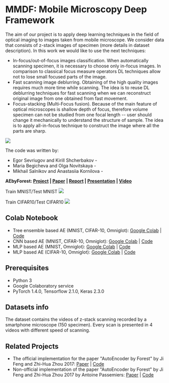 # MMDF: Mobile Microscopy Deep Framework
The aim of our project is to apply deep learning techniques in the field of optical imaging to images taken from mobile microscope. We consider data that consists of z-stack images of specimen (more details in dataset description). In this work we would like to use the next techniques:

- In-focus/out-of-focus images classification. When automatically scanning specimen, it is necessary to choose only in-focus images. In comparison to classical focus measure operators DL techniques allow not to lose small focused parts of the image.
- Fast scanning image deblurring. Obtaining of the high quality images requires much more time while scanning. The idea is to reuse DL deblurring techniques for fast scanning when we can reconstruct original image from one obtained from fast movement.
- Focus-stacking (Multi-Focus fusion). Because of the main feature of optical microscopes is shallow depth of focus, therefore volume specimen can not be studied from one focal length -- user should change it mechanically to understand the structure of sample. The idea is to apply all-in-focus technique to construct the image where all the parts are sharp.

![](https://github.com/anastasiia-kornilova/MMDF/blob/master/pics/mobile_microscopy.PNG)

The code was written by:

- Egor Sevriugov and Kirill Shcherbakov -  
- Maria Begicheva and Olga Novitskaya - 
- Mikhail Salnikov and Anastasiia Kornilova - 

**AEbyForest: [Project](https://github.com/Olga013/Skoltech-ML-2020-AutoEncoder-by-Forest) | [Paper](https://arxiv.org/pdf/1709.09018.pdf) | [Report](https://github.com/Olga013/Skoltech-ML-2020-AutoEncoder-by-Forest/blob/master/AutoEncoder_by_Forest.pdf) | [Presentation](https://github.com/Olga013/Skoltech-ML-2020-AutoEncoder-by-Forest/blob/master/presentation/Presentation_AutoEncoder_by_Forest.pdf) | [Video](https://www.dropbox.com/s/v0iiwld87gk658y/zoom_0.mp4?dl=0)**

Train MNIST/Test MNIST
![](https://github.com/Olga013/Skoltech-ML-2020-AutoEncoder-by-Forest/blob/master/images/Merged_MNIST.png)

Train CIFAR10/Test CIFAR10
![](https://github.com/Olga013/Skoltech-ML-2020-AutoEncoder-by-Forest/blob/master/images/Merged_CIFAR10.png)


## Colab Notebook
- Tree ensemble based AE (MNIST, CIFAR-10, Omniglot): [Google Colab](https://colab.research.google.com/github/Olga013/Skoltech-ML-2020-AutoEncoder-by-Forest/blob/master/eForest_models/eForest_ml%20.ipynb) | [Code](https://github.com/Olga013/Skoltech-ML-2020-AutoEncoder-by-Forest/tree/master/eForest_models)
- CNN based AE (MNIST, CIFAR-10, Omniglot): [Google Colab](https://colab.research.google.com/github/Olga013/Skoltech-ML-2020-AutoEncoder-by-Forest/blob/master/CNN_models/CNNs_models.ipynb) | [Code](https://github.com/Olga013/Skoltech-ML-2020-AutoEncoder-by-Forest/tree/master/CNN_models)
- MLP based AE (MNIST, Omniglot): [Google Colab](https://colab.research.google.com/github/Olga013/Skoltech-ML-2020-AutoEncoder-by-Forest/blob/master/MLP_models/MLP_MNIST.ipynb) | [Code](https://github.com/Olga013/Skoltech-ML-2020-AutoEncoder-by-Forest/blob/master/MLP_models/MLP_MNIST.ipynb)
- MLP based AE (CIFAR-10, Omniglot): [Google Colab](https://colab.research.google.com/github/Olga013/Skoltech-ML-2020-AutoEncoder-by-Forest/blob/master/MLP_models/MLP_CIFAR_10.ipynb) | [Code](https://github.com/Olga013/Skoltech-ML-2020-AutoEncoder-by-Forest/blob/master/MLP_models/MLP_CIFAR_10.ipynb)

## Prerequisites
- Python 3
- Google Colaboratory service
- PyTorch 1.4.0, Tensorflow 2.1.0, Keras 2.3.0

## Datasets info
The dataset contains the videos of z-stack scanning recorded by a smartphone microscope (150 specimen). Every scan is presented in 4 videos with different speed of scanning.


## Related Projects

- The official implementation for the paper "AutoEncoder by Forest" by Ji Feng and Zhi-Hua Zhou 2017:  [Paper](https://arxiv.org/pdf/1709.09018.pdf) | [Code](https://github.com/kingfengji/eForest)
- Non-official implementation of the paper "AutoEncoder by Forest" by Ji Feng and Zhi-Hua Zhou 2017 by Antoine Passemiers:  [Paper](https://arxiv.org/pdf/1709.09018.pdf) | [Code](https://github.com/AntoinePassemiers/Encoder-Forest)
